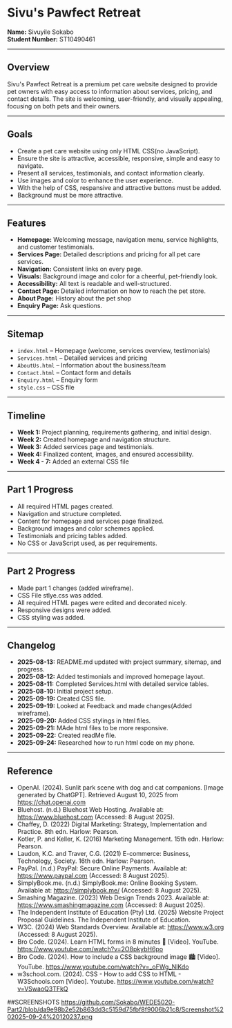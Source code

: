 # Sivu's Pawfect Retreat  
**Name:** Sivuyile Sokabo  
**Student Number:** ST10490461  

---

## Overview

Sivu's Pawfect Retreat is a premium pet care website designed to provide pet owners with easy access to information about services, pricing, and contact details. The site is welcoming, user-friendly, and visually appealing, focusing on both pets and their owners.

---

## Goals

- Create a pet care website using only HTML CSS(no JavaScript).
- Ensure the site is attractive, accessible, responsive, simple and easy to navigate.
- Present all services, testimonials, and contact information clearly.
- Use images and color to enhance the user experience.
- With the help of CSS, respansive and attractive buttons must be added.
- Background must be more attractive.

---

## Features

- **Homepage:** Welcoming message, navigation menu, service highlights, and customer testimonials.
- **Services Page:** Detailed descriptions and pricing for all pet care services.
- **Navigation:** Consistent links on every page.
- **Visuals:** Background image and color for a cheerful, pet-friendly look.
- **Accessibility:** All text is readable and well-structured.
- **Contact Page:** Detailed information on how to reach the pet store.
- **About Page:** History about the pet shop
- **Enquiry Page:** Ask questions.

---

## Sitemap

- `index.html` – Homepage (welcome, services overview, testimonials)
- `Services.html` – Detailed services and pricing
- `AboutUs.html` – Information about the business/team
- `Contact.html` – Contact form and details
- `Enquiry.html` – Enquiry form
- `style.css` – CSS file

---

## Timeline

- **Week 1:** Project planning, requirements gathering, and initial design.
- **Week 2:** Created homepage and navigation structure.
- **Week 3:** Added services page and testimonials.
- **Week 4:** Finalized content, images, and ensured accessibility.
- **Week 4 - 7:** Added an external CSS file 

---

## Part 1 Progress

- All required HTML pages created.
- Navigation and structure completed.
- Content for homepage and services page finalized.
- Background images and color schemes applied.
- Testimonials and pricing tables added.
- No CSS or JavaScript used, as per requirements.

---

## Part 2 Progress

- Made part 1 changes (added wireframe).
- CSS File stlye.css was added.
- All required HTML pages were edited and decorated nicely.
- Responsive designs were added.
- CSS styling was added.


---

## Changelog

- **2025-08-13:** README.md updated with project summary, sitemap, and progress.
- **2025-08-12:** Added testimonials and improved homepage layout.
- **2025-08-11:** Completed Services.html with detailed service tables.
- **2025-08-10:** Initial project setup.
- **2025-09-19:** Created CSS file.
- **2025-09-19:** Looked at Feedback and made changes(Added wireframe).
- **2025-09-20:** Added CSS stylings in html files.
- **2025-09-21:** MAde html files to be more responsive.
- **2025-09-22:** Created readMe file.
- **2025-09-24:** Researched how to run html code on my phone.

---

## Reference
- OpenAI. (2024). Sunlit park scene with dog and cat companions. [Image generated by ChatGPT]. Retrieved August 10, 2025 from https://chat.openai.com
- Bluehost. (n.d.) Bluehost Web Hosting. Available at: https://www.bluehost.com (Accessed: 8 August 2025).
- Chaffey, D. (2022) Digital Marketing: Strategy, Implementation and Practice. 8th edn. Harlow: Pearson.
- Kotler, P. and Keller, K. (2016) Marketing Management. 15th edn. Harlow: Pearson.
- Laudon, K.C. and Traver, C.G. (2021) E-commerce: Business, Technology, Society. 16th edn. Harlow: Pearson.
- PayPal. (n.d.) PayPal: Secure Online Payments. Available at: https://www.paypal.com (Accessed: 8 August 2025).
- SimplyBook.me. (n.d.) SimplyBook.me: Online Booking System. Available at: https://simplybook.me/ (Accessed: 8 August 2025).
- Smashing Magazine. (2023) Web Design Trends 2023. Available at: https://www.smashingmagazine.com (Accessed: 8 August 2025).
- The Independent Institute of Education (Pty) Ltd. (2025) Website Project Proposal Guidelines. The Independent Institute of Education.
- W3C. (2024) Web Standards Overview. Available at: https://www.w3.org (Accessed: 8 August 2025).
- Bro Code. (2024). Learn HTML forms in 8 minutes 📝 [Video]. YouTube. https://www.youtube.com/watch?v=2O8pkybH6po
- Bro Code. (2024). How to include a CSS background image 🏙️ [Video]. YouTube. https://www.youtube.com/watch?v=_oFWg_NlKdo
- w3school.com. (2024). CSS - How to add CSS to HTML - W3Schools.com [Video]. Youtube. https://www.youtube.com/watch?v=VSwaoQ3TFkQ

##SCREENSHOTS
https://github.com/Sokabo/WEDE5020-Part2/blob/da9e98b2e52b863dd3c5159d75fbf8f9006b21c8/Screenshot%202025-09-24%20120237.png
